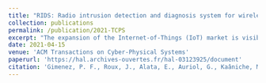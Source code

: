```yaml
---
title: "RIDS: Radio intrusion detection and diagnosis system for wireless communications in smart environment"
collection: publications
permalink: /publication/2021-TCPS
excerpt: "The expansion of the Internet-of-Things (IoT) market is visible in homes, factories, public places, and smart cities. While the massive deployment of connected devices offers opportunities to improve quality of life and to develop new services, the impact of such devices on the security of the users in a context where the level of malicious threat continues to increase is a major concern. One of the challenges is the heterogeneity and constant evolution of wireless technologies and protocols used. To overcome this problem, we propose RIDS, a Radio Intrusion Detection System that is based on the monitoring and profiling of radio communications at the physical layer level using autoencoder neural networks. RIDS is independent of the wireless protocols and modulation technologies used. Besides, it is designed to provide a threefold diagnosis of the detected anomalies: temporal (start and end date of the detected anomaly), frequential (main frequency of the anomaly), and spatial (location of the origin of the anomaly). To demonstrate the relevance and the efficiency of our approach, we collected a large dataset of radio-communications recorded with three different probes deployed in an experimental room. Multiple real-world attacks involving a wide variety of communication technologies are also injected to assess the detection and diagnosis efficiency. The results demonstrate the efficiency of RIDS in detecting and diagnosing anomalies that occurred in the 400–500 Mhz and 800–900 Mhz frequency bands. It is noteworthy that compromised devices and attacks using these communication bands are generally not easily covered by traditional solutions."
date: 2021-04-15
venue: 'ACM Transactions on Cyber-Physical Systems'
paperurl: 'https://hal.archives-ouvertes.fr/hal-03123925/document'
citation: 'Gimenez, P. F., Roux, J., Alata, E., Auriol, G., Kaâniche, M., & Nicomette, V. (2021). RIDS: Radio intrusion detection and diagnosis system for wireless communications in smart environment. ACM Transactions on Cyber-Physical Systems, 5(3), 1-1.'
---
```

